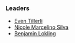 ### Leaders

* [Even Tillerli](mailto:even.tillerli@owasp.org)
* [Nicole Marcelino Silva](mailto:nicole.silva@owasp.org)
* [Benjamin Lokling](mailto:benjamin.lokling@owas.org)
